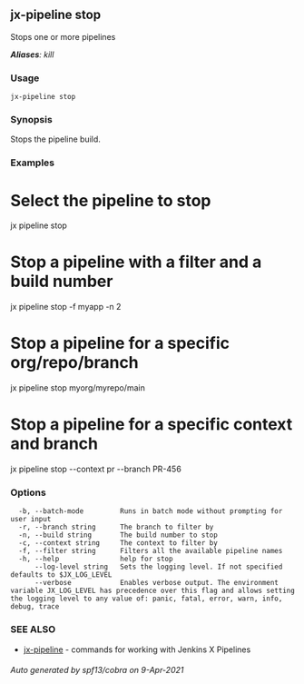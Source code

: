 ## jx-pipeline stop

Stops one or more pipelines

***Aliases**: kill*

### Usage

```
jx-pipeline stop
```

### Synopsis

Stops the pipeline build.

### Examples

  # Select the pipeline to stop
  jx pipeline stop
  
  # Stop a pipeline with a filter and a build number
  jx pipeline stop -f myapp -n 2
  
  # Stop a pipeline for a specific org/repo/branch
  jx pipeline stop myorg/myrepo/main
  
  # Stop a pipeline for a specific context and branch
  jx pipeline stop --context pr --branch PR-456

### Options

```
  -b, --batch-mode         Runs in batch mode without prompting for user input
  -r, --branch string      The branch to filter by
  -n, --build string       The build number to stop
  -c, --context string     The context to filter by
  -f, --filter string      Filters all the available pipeline names
  -h, --help               help for stop
      --log-level string   Sets the logging level. If not specified defaults to $JX_LOG_LEVEL
      --verbose            Enables verbose output. The environment variable JX_LOG_LEVEL has precedence over this flag and allows setting the logging level to any value of: panic, fatal, error, warn, info, debug, trace
```

### SEE ALSO

* [jx-pipeline](jx-pipeline.md)	 - commands for working with Jenkins X Pipelines

###### Auto generated by spf13/cobra on 9-Apr-2021
